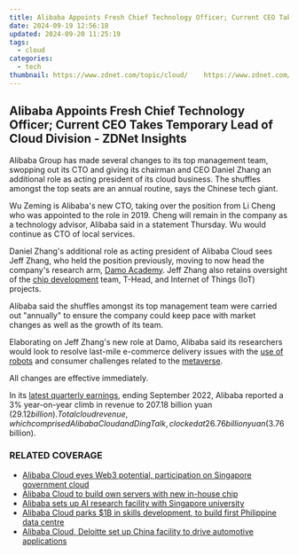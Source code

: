 ```yaml
---
title: Alibaba Appoints Fresh Chief Technology Officer; Current CEO Takes Temporary Lead of Cloud Division - ZDNet Insights
date: 2024-09-19 12:56:18
updated: 2024-09-20 11:25:19
tags:
  - cloud
categories:
  - tech
thumbnail: https://www.zdnet.com/topic/cloud/    https://www.zdnet.com/a/img/resize/beeb38a75852671195842a896c65daf9bc83cc47/2019/07/16/4784f995-8180-49bc-a605-14362539a83c/ai-cloud.jpg?width=170&height=96&fit=crop&auto=webp
---
```


## Alibaba Appoints Fresh Chief Technology Officer; Current CEO Takes Temporary Lead of Cloud Division - ZDNet Insights

Alibaba Group has made several changes to its top management team, swopping out its CTO and giving its chairman and CEO Daniel Zhang an additional role as acting president of its cloud business. The shuffles amongst the top seats are an annual routine, says the Chinese tech giant. 

Wu Zeming is Alibaba's new CTO, taking over the position from Li Cheng who was appointed to the role in 2019\. Cheng will remain in the company as a technology advisor, Alibaba said in a statement Thursday. Wu would continue as CTO of local services.

Daniel Zhang's additional role as acting president of Alibaba Cloud sees Jeff Zhang, who held the position previously, moving to now head the company's research arm, [Damo Academy](https://www.zdnet.com/article/alibaba-to-invest-15b-in-r-d-through-new-global-program/). Jeff Zhang also retains oversight of the [chip development](https://www.zdnet.com/article/alibaba-cloud-to-build-own-servers-with-new-in-house-chip/) team, T-Head, and Internet of Things (IoT) projects. 

Alibaba said the shuffles amongst its top management team were carried out "annually" to ensure the company could keep pace with market changes as well as the growth of its team. 

Elaborating on Jeff Zhang's new role at Damo, Alibaba said its researchers would look to resolve last-mile e-commerce delivery issues with the [use of robots](https://www.zdnet.com/article/china-lays-out-five-year-plan-to-be-global-robotics-hub/) and consumer challenges related to the [metaverse](https://www.zdnet.com/finance/blockchain/alibaba-cloud-eyes-web3-potential-participation-on-singapore-government-cloud/). 

All changes are effective immediately. 

In its [latest quarterly earnings](https://data.alibabagroup.com/ecms-files/1532295521/7bfce448-276b-4f77-8f50-ad183a04b45a.pdf), ending September 2022, Alibaba reported a 3% year-on-year climb in revenue to 207.18 billion yuan ($29.12 billion). Total cloud revenue, which comprised Alibaba Cloud and DingTalk, clocked at 26.76 billion yuan ($3.76 billion). 

### RELATED COVERAGE

* [Alibaba Cloud eyes Web3 potential, participation on Singapore government cloud](https://www.zdnet.com/finance/blockchain/alibaba-cloud-eyes-web3-potential-participation-on-singapore-government-cloud/)
* [Alibaba Cloud to build own servers with new in-house chip](https://www.zdnet.com/article/alibaba-cloud-to-build-own-servers-with-new-in-house-chip/)
* [Alibaba sets up AI research facility with Singapore university](https://www.zdnet.com/article/alibaba-sets-up-ai-research-facility-with-singapore-university/)
* [Alibaba Cloud parks $1B in skills development, to build first Philippine data centre](https://www.zdnet.com/article/alibaba-cloud-parks-1b-in-skills-development-to-build-first-philippine-data-centre/)
* [Alibaba Cloud, Deloitte set up China facility to drive automotive applications](https://www.zdnet.com/article/alibaba-cloud-deloitte-set-up-china-facility-to-drive-automotive-applications/)

<ins class="adsbygoogle"
     style="display:block"
     data-ad-format="autorelaxed"
     data-ad-client="ca-pub-7571918770474297"
     data-ad-slot="1223367746"></ins>



<ins class="adsbygoogle"
     style="display:block"
     data-ad-client="ca-pub-7571918770474297"
     data-ad-slot="8358498916"
     data-ad-format="auto"
     data-full-width-responsive="true"></ins>
